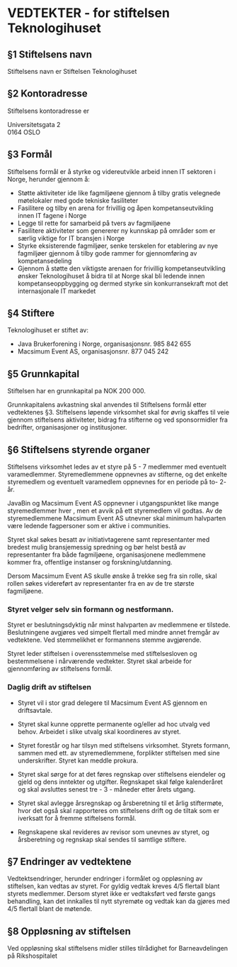 # VEDTEKTER - for stiftelsen Teknologihuset

## §1 Stiftelsens navn
Stiftelsens navn er Stiftelsen Teknologihuset

## §2 Kontoradresse
Stiftelsens kontoradresse er  

Universitetsgata 2  
0164 OSLO  

## §3 Formål

Stiftelsens formål er å styrke og videreutvikle arbeid innen IT sektoren i Norge, herunder gjennom å:

- Støtte aktiviteter ide like fagmiljøene gjennom å tilby gratis velegnede møtelokaler med gode tekniske fasiliteter
- Fasilitere og tilby en arena for frivillig og åpen kompetanseutvikling innen IT fagene i Norge
- Legge til rette for samarbeid på tvers av fagmiljøene
- Fasilitere aktiviteter som genererer ny kunnskap på områder som er særlig viktige for IT bransjen i Norge
- Styrke eksisterende fagmiljøer, senke terskelen for etablering av nye fagmiljøer gjennom å tilby gode rammer for gjennomføring av kompetansedeling
- Gjennom å støtte den viktigste arenaen for frivillig kompetanseutvikling ønsker Teknologihuset å bidra til at Norge skal 
bli ledende innen kompetanseoppbygging og dermed styrke sin konkurransekraft mot det internasjonale IT markedet

## §4 Stiftere
Teknologihuset er stiftet av:

- Java Brukerforening i Norge, organisasjonsnr. 985 842 655
- Macsimum Event AS, organisasjonsnr. 877 045 242

## §5 Grunnkapital
Stiftelsen har en grunnkapital pa NOK 200 000.

Grunnkapitalens avkastning skal anvendes til Stiftelsens formål etter vedtektenes §3.
Stiftelsens løpende virksomhet skal for øvrig skaffes til veie gjennom stiftelsens aktiviteter, bidrag fra stifterne og 
ved sponsormidler fra bedrifter, organisasjoner og institusjoner.

## §6 Stiftelsens styrende organer

Stiftelsens virksomhet ledes av et styre på 5 - 7 medlemmer med eventuelt varamedlemmer. Styremedlemmene oppnevnes av stifterne, og det enkelte 
styremedlem og eventuelt varamedlem oppnevnes for en periode på to- 2- år.

JavaBin og Macsimum Event AS oppnevner i utgangspunktet like mange styremedlemmer hver , men et avvik på ett styremedlem vil godtas. Av de 
styremedlemmene Macsimum Event AS utnevner skal minimum halvparten være ledende fagpersoner som er aktive i communities.

Styret skal søkes besatt av initiativtagerene samt representanter med bredest mulig bransjemessig spredning og bør helst bestå av representanter 
fra både fagmiljøene, organisasjonene medlemmene kommer fra, offentlige instanser og forskning/utdanning.

Dersom Macsimum Event AS skulle ønske å trekke seg fra sin rolle, skal rollen søkes videreført av representanter fra en av de tre største fagmiljøene.

### Styret velger selv sin formann og nestformann.
Styret er beslutningsdyktig når minst halvparten av medlemmene er tilstede. Beslutningene avgjøres ved simpelt flertall med mindre annet fremgår av 
vedtektene. Ved stemmelikhet er formannens stemme avgjørende.

Styret leder stiftelsen i overensstemmelse med stiftelsesloven og bestemmelsene i nårværende vedtekter. Styret skal arbeide for gjennomføring av 
stiftelsens formål.

### Daglig drift av stiftelsen
- Styret vil i stor grad delegere til Macsimum Event AS gjennom en driftsavtale.
- Styret skal kunne opprette permanente og/eller ad hoc utvalg ved behov. Arbeidet i slike utvalg skal koordineres av styret.
- Styret forestår og har tilsyn med stiftelsens virksomhet. Styrets formann, sammen med ett. av styremedlemmene, forplikter stiftelsen med sine 
underskrifter. Styret kan meddle prokura.

- Styret skal sørge for at det føres regnskap over stiftelsens eiendeler og gjeld og dens inntekter og utgifter. Regnskapet skal følge kalenderåret og 
skal avsluttes senest tre - 3 - måneder etter årets utgang.

- Styret skal avlegge årsregnskap og årsberetning til et årlig stiftermøte, hvor det også skal rapporteres om stiftelsens drift og de tiltak som er 
iverksatt for å fremme stiftelsens formål.

- Regnskapene skal revideres av revisor som unevnes av styret, og årsberetning og regnskap skal sendes til samtlige stiftere.

## §7 Endringer av vedtektene
Vedtektsendringer, herunder endringer i formålet og oppløsning av stiftelsen, kan vedtas av styret. For gyldig vedtak kreves 4/5 flertall blant 
styrets medlemmer. Dersom styret ikke er vedtaksført ved første gangs behandling, kan det innkalles til nytt styremøte og vedtak kan da gjøres med 
4/5 flertall blant de møtende.

## §8 Oppløsning av stiftelsen
Ved oppløsning skal stiftelsens midler stilles tilrådighet for Barneavdelingen på Rikshospitalet



